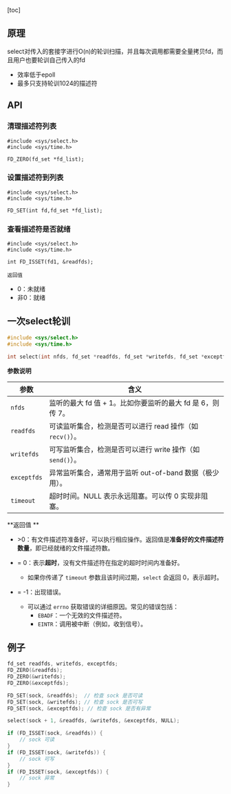 [toc]

## 原理

select对传入的套接字进行O(n)的轮训扫描，并且每次调用都需要全量拷贝fd，而且用户也要轮训自己传入的fd

* 效率低于epoll
* 最多只支持轮训1024的描述符

## API

### 清理描述符列表

```
#include <sys/select.h>
#include <sys/time.h>

FD_ZERO(fd_set *fd_list);
```

### 设置描述符到列表

```
#include <sys/select.h>
#include <sys/time.h>

FD_SET(int fd,fd_set *fd_list);
```

### 查看描述符是否就绪

```
#include <sys/select.h>
#include <sys/time.h>

int FD_ISSET(fd1, &readfds);
```

`返回值`

* 0：未就绪
* 非0：就绪

## 一次select轮训

```c
#include <sys/select.h>
#include <sys/time.h>

int select(int nfds, fd_set *readfds, fd_set *writefds, fd_set *exceptfds, struct timeval *timeout);
```

**参数说明**

| 参数        | 含义                                                       |
| ----------- | ---------------------------------------------------------- |
| `nfds`      | 监听的最大 fd 值 + 1。比如你要监听的最大 fd 是 6，则传 7。 |
| `readfds`   | 可读监听集合，检测是否可以进行 read 操作（如 `recv()`）。  |
| `writefds`  | 可写监听集合，检测是否可以进行 write 操作（如 `send()`）。 |
| `exceptfds` | 异常监听集合，通常用于监听 out-of-band 数据（极少用）。    |
| `timeout`   | 超时时间。NULL 表示永远阻塞。可以传 0 实现非阻塞。         |

**返回值 **

* \>0：有文件描述符准备好，可以执行相应操作。返回值是**准备好的文件描述符数量**，即已经就绪的文件描述符数。

* = 0：表示**超时**，没有文件描述符在指定的超时时间内准备好。
  - 如果你传递了 `timeout` 参数且该时间过期，`select` 会返回 0，表示超时。

* = -1：出现错误。
  - 可以通过 `errno` 获取错误的详细原因。常见的错误包括：
    - `EBADF`：一个无效的文件描述符。
    - `EINTR`：调用被中断（例如，收到信号）。

## 例子

```c
fd_set readfds, writefds, exceptfds;
FD_ZERO(&readfds);
FD_ZERO(&writefds);
FD_ZERO(&exceptfds);

FD_SET(sock, &readfds);  // 检查 sock 是否可读
FD_SET(sock, &writefds); // 检查 sock 是否可写
FD_SET(sock, &exceptfds); // 检查 sock 是否有异常

select(sock + 1, &readfds, &writefds, &exceptfds, NULL);

if (FD_ISSET(sock, &readfds)) {
    // sock 可读
}
if (FD_ISSET(sock, &writefds)) {
    // sock 可写
}
if (FD_ISSET(sock, &exceptfds)) {
    // sock 异常
}
```

